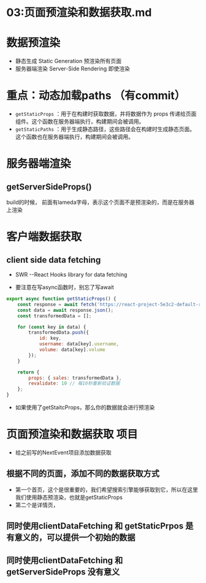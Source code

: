 # 03:页面预渲染和数据获取.md

# 数据预渲染

- 静态生成 	 Static Generation
	预渲染所有页面
- 服务器端渲染 Server-Side Rendering
	即使渲染

# 重点：动态加载paths （有commit）

- `getStaticProps`
	：用于在构建时获取数据，并将数据作为 props 传递给页面组件。这个函数在服务器端执行，构建期间会被调用。
- `getStaticPaths`
	：用于生成静态路径，这些路径会在构建时生成静态页面。这个函数也在服务器端执行，构建期间会被调用。



# 服务器端渲染
## getServerSideProps()


build的时候， 前面有lameda字母，表示这个页面不是预渲染的，而是在服务器上渲染


# 客户端数据获取
## client side data fetching

- SWR --React Hooks library for data fetching

- 要注意在写async函数时，别忘了写await
``` js
export async function getStaticProps() {
    const response = await fetch('https://react-project-5e3c2-default-rtdb.asia-southeast1.firebasedatabase.app/sales.json')
    const data = await response.json();
    const transformedData = [];

    for (const key in data) {
        transformedData.push({
            id: key,
            username: data[key].username,
            volume: data[key].volume
        });
    }

    return { 
        props: { sales: transformedData },
        revalidate: 10 // 每10秒重新验证数据
    };
}
```
- 如果使用了getStaitcProps，那么你的数据就会进行预渲染


# 页面预渲染和数据获取 项目
- 给之前写的NextEvent项目添加数据获取

##  根据不同的页面，添加不同的数据获取方式

- 第一个首页，这个是很重要的，我们希望搜索引擎能够获取到它，所以在这里我们使用静态预渲染，也就是getStaticProps
- 第二个是详情页，


## 同时使用clientDataFetching 和 getStaticPrpos 是有意义的，可以提供一个初始的数据
## 同时使用clientDataFetching 和 getServerSideProps 没有意义














